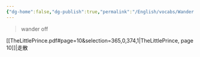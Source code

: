 ```yaml
---
{"dg-home":false,"dg-publish":true,"permalink":"/English/vocabs/Wander off/","dgPassFrontmatter":true}
---
```



> wander off

[[TheLittlePrince.pdf#page=10&selection=365,0,374,1|TheLittlePrince, page 10]]|走散